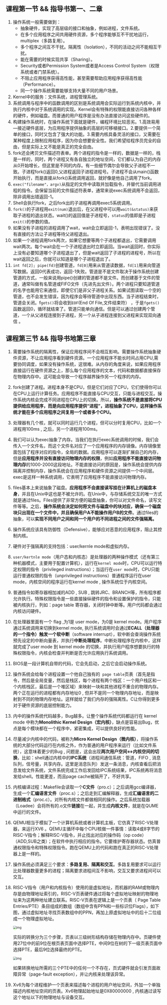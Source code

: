 ## 课程第一节 && 指导书第一、二章

1. 操作系统一般需要做到：
   + 抽象硬件，实现了高层级的接口和抽象，例如进程，文件系统。
   + 在多个应用程序之间共用硬件资源，多个程序能够互不干扰地运行，multiplex（多路复用）。
   + 多个程序之间互不干扰。隔离性（Isolation），不同的活动之间不能相互干扰。
   + 能在需要的时候实现共享（Sharing）。
   + Security或者Permission System或者是Access Control System（权限系统或者门禁系统）。
   + 不阻止应用程序获得高性能，甚至需要帮助应用程序获得高性能（Performance）。
   + 同一个操作系统需要能够支持大量不同的用户场景。
2. Kernel中的服务：文件系统，进程管理系统。
3. 系统调用与程序中的函数调用的区别是系统调用会实际运行到系统内核中，并执行内核中对于系统调用的实现。Kernel会有特殊的权限能直接访问各种各样的硬件，例如磁盘。而普通的用户程序是没有办法直接访问这些硬件的。
4. 构建操作系统时，在操作系统下面就是硬件，编程环境比较恶劣。1.高效易用—接近硬件底层，为应用程序提供抽象的高层的可移植接口。2.要提供一个简单的接口，同时又包含了强大的功能。3.需要内核具备灵活的接口，又需要在某种程度上限制应用程序，因为你会想要安全性。我们希望给程序员完全的自由，但是实际上又不能是真正的完全自由。
5. fork还会拷贝文件描述符表单。两个进程的指令是一样的，数据是一样的，栈是一样的，同时，两个进程又有各自独立的地址空间，它们都认为自己的内存从0开始增长，但这里是不同的内存。有一些细节偶尔会导致父子进程不一致。子进程fork()返回0,父进程返回子进程进程号。子进程不会从main()函数开始执行，而是直接从fork()系统调用返回，就好像是他自己调用了fork。
6. `exec("filename"，argv)`从指定的文件中读取并加载指令，并替代当前调用进程的指令。会保留当前的文件描述符表单，通常来说exec系统调用不会返回，除非调用出错返回-1。
7. Shell会执行fork，之后fork出的子进程再调用exec5系统调用。
8. `fork()`的子进程用`exit(num)`退出后，在父进程中可以用`wait(&status)`来获取子进程的退出状态。wait()的返回值是子进程号，`status`的值即是子进程`exit()`的参数的值。
9. 如果没有子进程的进程调用了wait，wait会立即返回-1，表明出现错误了。没有直接的方法让子进程等待父进程退出。
10. 如果一个进程调用fork两次，如果它想要等两个子进程都退出，它需要调用wait两次。每个wait会在一个子进程退出时立即返回。当wait返回时，你实际上没有必要知道哪个子进程退出了，但是wait返回了子进程的进程号，所以在wait返回之后，你就可以知道是哪个子进程退出了。
11. `int fd[2]; pipe(fd)`创建管道，`fd[0]`用来从管道读数据，`fd[1]`用来向管道写数据。返回0代表成功，返回-1失败。管道是不是文件取决于操作系统创建管道的方式，一般来说用pipe()创建的管道都不是文件。而创建基于文件的管道，通常叫做有名管道或FIFO文件（先进先出文件）。两个进程只要知道管道的名字也能用它来通信，即使它们是非父子进程关系。如果试图读取一个空的管道，也不会发生错误，因为程序会等待管道中出现东西。当子进程结束时，管道会关闭。f`gets()`将会收到`EOF`(End Of File,文件结束符） ，于是`fgets()`函数返回0，循环就结束了。管道只能单向通信。但是可以通过创建两个管道，一个从父进程连接到子进程，另一个从子进程连接到父进程来实现双向通信 。

## 课程第三节 && 指导书地第三章

1. 需要操作系统的隔离性，保证应用程序间不会相互影响。需要操作系统抽象硬件资源，不让应用程序看到硬件资源。一个应用程序不能长时间占用CPU,需要协同调度，如果没有操作系统，这很难。从内存的角度来说，如果应用程序直接运行在硬件资源之上，那么每个应用程序的文本，代码和数据都直接保存在物理内存中。这可能会导致一个程序越界操作另一个程序的内存。
2. fork创建了进程。进程本身不是CPU，但是它们对应了CPU，它们使得你可以在CPU上运行计算任务。应用程序不能直接与CPU交互，只能与进程交互。操作系统内核会完成不同进程在CPU上的切换。所以，**操作系统不是直接将CPU提供给应用程序，而是向应用程序提供“进程”，进程抽象了CPU，这样操作系统才能在多个应用程序之间复用一个或者多个CPU。**
3. 处理器有几个核，就可以同时运行几个进程，但可以分时复用CPU，比如一个进程用100ms , 之后，另一个进程用100ms。
4. 我们可以认为exec抽象了内存。当我们在执行exec系统调用的时候，我们会传入一个文件名，而这个文件名对应了一个应用程序的内存镜像。内存镜像里面包括了程序对应的指令，全局的数据。应用程序可以逐渐扩展自己的内存，但是**应用程序并没有直接访问物理内存的权限**，例如**应用程序不能直接访问物理内存**的1000-2000这段地址。不能直接访问的原因是，操作系统会提供内存隔离并控制内存，操作系统会在应用程序和硬件资源之间提供一个中间层。exec是这样一种系统调用，它表明了应用程序不能直接访问物理内存。
5. files基本上来说抽象了磁盘。**应用程序不会直接读写挂在计算机上的磁盘本身**，并且在Unix中这也是不被允许的。在Unix中，与存储系统交互的唯一方式就是通过files。Files提供了非常方便的磁盘抽象，你可以对文件命名，读写文件等等。之后，**操作系统会决定如何将文件与磁盘中的块对应，确保一个磁盘块只出现在一个文件中，并且确保用户A不能操作用户B的文件**。通过files的抽象，可以**实现不同用户之间和同一个用户的不同进程之间的文件强隔离。**
6. 操作系统应该具有防御性（Defensive），能够应对恶意的应用程序，阻止其控制内核。
7. 硬件对于强隔离的支持包括：user/kernle mode和虚拟内存。
8. `user/kertnle mode`（用户态和内核态）是处理器的两种操作模式（还有第三种机器模式，主要用于配置计算机），运行在`kernel mode`时，CPU可以运行特定权限的指令（privileged instructions）；当运行在`user mode`时，CPU只能运行普通权限的指令（unprivileged instructions）普通程序运行在user mode，内核空间的程序运行在kernel mode ,  操作系统位于内核空间。
9. 普通指令如寄存器相加减的ADD , SUB , 跳转JRC、BRANCH等，所有程序都允许执行。特殊权限指令是一些直接操纵硬件的指令和设置保护的指令，只能被内核执行，列如：page table 寄存器，关闭时钟中断等。用户代码都会通过内核访问硬件。
10. 在处理器里面有一个 flag ,为1是 user mode，为0是 kernel mode。用户程序通过系统调用来切换到kernel mode, 执行系统调用时会通过**ECALL（处理器的一个指令）触发一个软中断**（software interrupt），软中断会查询操作系统预先设定的中断向量表，并执行**中断处理程序**。中断处理程序在内核中，这样就完成了user mode 到 kernel mode 的切换，并执行用户程序想要执行的特殊权限指令，内核会检查并判断是否允许应用执行系统调用。
11. BIOS是一段计算机自带的代码，它会先启动，之后它会启动操作系统。
12. 操作系统会给每个进程设置一个他自己独有的` page table`页表（首先是指令，然后是全局变量，然后是栈区，每个进程有两个栈区：一个用户栈区和一个内核栈区，最后是一个堆区域）来映射一块和其他进程不重合的物理内存。两个正在运行的进程都有内存地址0 , 但并不是同一个物理内存地址，而是映射到不同的物理内存地址。这样就给了我们内存的强隔离性。C让你得到更多对于硬件资源的底层控制能力。
13. 内中的操作系统代码越多，Bug越多。让整个操作系统代码都运行在 kernel mode 中称为**Monolithic Kernel Design（宏内核）**，缺点是容易出Bug，优点是每个模块都在一个程序中，紧密集成，可以提供良好的性能。
14. 尽量减少内核中的代码，被称为**Micro Kernel Design（微内核）**，将操作系统的大部分代码运行在内核之外，作为普通的用户程序来运行（比如文件系统），这意味着更少的Bug , 问题是，这会出现**两次用户空间<->内核空间的切换**，比如：shell通过内核中的**IPC系统**（进程间通信系统：管道，FIFO , 消息队列，信号量，共享内存。这里是消息队列）发送一条消息，内核查看后把消息发给文件系统，文件系统完成工作后发回给IPC系统结果，IPC系统再将消息发给shell。性能更差，而且page cache被隔开了，不好共享。
15. 内核编译过程：Makefile会读取一个**C文件**（pro.c）；之后调用gcc编译器，生成一个**汇编语言文件**（proc.s）；之后走到汇编解释器，生成**汇编语言的二进制格式**（proc.c）。对所有内核文件都做相同的操作。之后系统加载器（Loadee）会将所有的.o文件**链接**在一起，并生成**内核文件**，就是在QUME中运行的文件。
16. QEMU相当于模拟了一个计算机系统或者计算机主板，它仿真了RISC-V处理器，来运行XV6 。QEMU主循环中每个CPU核做一件事情：读取4或8字节的RISC-V指令；解释RISC-V指令，并止找出对应的操作码（op code）（ADD,SUB之类）；在软件中执行相应的指令。它要维护寄存器状态。仿真普通权限指令和特殊权限指令。跑在QEMU上的代码和跑在真正的RISC-V处理器上是一样的。
17. 操作系统必须满足三个要求：**多路复用、隔离和交互**。多路复用要求可以运行比处理器数量更多的进程；隔离要求进程间互不影响，交互又要求进程间可以交互。
18. RISC-V指令（用户和内核指令）使用的是虚拟地址，而机器的RAM或物理内存是由物理地址索引的，RISC-V页表硬件通过将每个虚拟地址映射的物理地址来为这两种地址建立联系。RISC-V页表在逻辑上是一个页表（ Page Table Entries/PTE）条目组成的数组（数组中含有PPN和一些标识位Flags），如下图，通过虚拟地址寻找页表数组中的PPN，再加上原虚拟地址中的后十二位组成一个物理虚拟地址。

	<img src="/home/origin/Code/repository/Note/All_picture/6.s081_note/p1-1669426857667-10.png" alt="img" style="zoom: 67%;" />

	实际的转换分为三个步骤，页表以三级树形结构存储在物理内存中。页硬件使用27位中的前9位在根页表页面中选择PTE，中间9位在树的下一级页表页面中选择PTE，最后9位选择最终的PTE。
	
	<img src="/home/origin/Code/repository/Note/All_picture/6.s081_note/p2.png" alt="img" style="zoom:67%;" />

	如果转换地址所需的三个PTE中的任何一个不存在，页式硬件就会引发页面故障异常（page-fault exception），并让内核来处理该异常。
	
19. Xv6为每个进程维护一个页表来描述每个进程的用户地址空间，外加一个单独描述内核地址空间的页表。Xv6物理起始地址是0X80000000 , 内核通过读写这个地址以下的物理地址与设备交互。





































